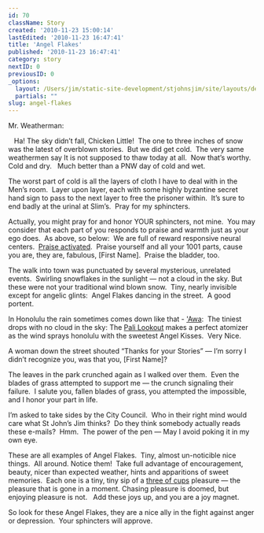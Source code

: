 ```yaml
---
id: 70
className: Story
created: '2010-11-23 15:00:14'
lastEdited: '2010-11-23 16:47:41'
title: 'Angel Flakes'
published: '2010-11-23 16:47:41'
category: story
nextID: 0
previousID: 0
_options:
  layout: /Users/jim/static-site-development/stjohnsjim/site/layouts/default.static.ttml
  partials: ""
slug: angel-flakes
---
```

<p>Mr. Weatherman:</p>
<p>&nbsp;&nbsp; Ha! The sky didn&rsquo;t fall, Chicken Little!&nbsp; The one to three inches of snow was the latest of overblown stories.&nbsp; But we did get cold. &nbsp;The very same weathermen say It is not supposed to thaw today at all.&nbsp; Now that&rsquo;s worthy.&nbsp; Cold and dry. &nbsp; Much better than a PNW day of&nbsp;cold and wet.</p>
<p >The worst part of cold is all the layers of cloth I have to deal with in the Men&rsquo;s room.&nbsp; Layer upon layer, each with some highly byzantine secret hand sign to pass to the next layer to free the prisoner within.&nbsp; It&rsquo;s sure to end badly at the urinal at Slim&rsquo;s.&nbsp; Pray for my sphincters.</p>

<p >Actually, you might pray for and honor YOUR sphincters, not mine.&nbsp; You may consider that each part of you responds to praise and warmth just as your ego does.&nbsp; As above, so below:&nbsp; We are full of reward responsive neural centers. &nbsp;<a target="_blank" href="http://www.ouuf.org/sermons/my-body.html">Praise activated</a>.&nbsp; Praise yourself and all your 1001 parts, cause you are, they are, fabulous, [First Name]. &nbsp;Praise the bladder, too.</p>

<p >The walk into town was punctuated by several mysterious, unrelated events.&nbsp; Swirling snowflakes in the sunlight &mdash; not a cloud in the sky. But these were not your traditional wind blown snow. &nbsp;Tiny, nearly invisible except for angelic glints:&nbsp; Angel Flakes dancing in the street.&nbsp; A good portent.</p>

<p >In Honolulu the rain sometimes comes down like that - <a target="_blank" href="http://cf.synergylearning.org/displayarticle.cfm?selectedarticle=513">'Awa</a>:&nbsp; The tiniest drops with no cloud in the sky: The <a target="_blank" href="http://www.portaloha.com/SecretsOfHawaii/PaliLookout.htm">Pali Lookout</a> makes a perfect atomizer as the wind sprays honolulu with the sweetest Angel Kisses.&nbsp; Very Nice.</p>

<p >A woman down the street shouted &ldquo;Thanks for your Stories&rdquo; &mdash; I&rsquo;m sorry I didn&rsquo;t recognize you, was that you, [First Name]?</p>

<p >The leaves in the park crunched again as I walked over them.&nbsp; Even the blades of grass attempted to support me &mdash; the crunch signaling their failure.&nbsp; I salute you, fallen blades of grass, you attempted the impossible, and I honor your part in life.</p>

<p >I&rsquo;m asked to take sides by the City Council.&nbsp; Who in their right mind would care what St John&rsquo;s Jim thinks?&nbsp; Do they think somebody actually reads these e-mails?&nbsp; Hmm.&nbsp; The power of the pen &mdash; May I avoid poking it in my own eye.</p>

<p >These are all examples of Angel Flakes.&nbsp; Tiny, almost un-noticible nice things.&nbsp; All around. Notice them!&nbsp; Take full advantage of encouragement, beauty, nicer than expected weather, hints and apparitions of sweet memories.&nbsp; Each one is a tiny, tiny sip of a <a target="_blank" href="http://blissblvd.com/the-tarot/three-of-cups/">three of cups</a> pleasure &mdash; the pleasure that is gone in a moment. Chasing pleasure is doomed, but enjoying pleasure is not. &nbsp; Add these joys up, and you are a joy magnet.</p>

<p >So look for these Angel Flakes, they are a nice ally in the fight against anger or depression.&nbsp; Your sphincters will approve.</p>